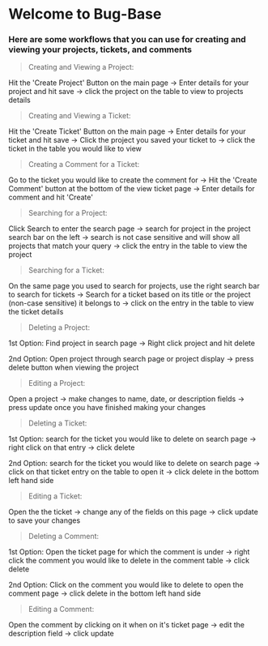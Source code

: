 # Welcome to Bug-Base

### Here are some workflows that you can use for creating and viewing your projects, tickets, and comments

> Creating and Viewing a Project:

Hit the 'Create Project' Button on the main page -> Enter details for your project and hit save -> click the project on the table to view to projects details

> Creating and Viewing a Ticket:

Hit the 'Create Ticket' Button on the main page -> Enter details for your ticket and hit save -> Click the project you saved your ticket to -> click the ticket in the table you would like to view

> Creating a Comment for a Ticket:

Go to the ticket you would like to create the comment for -> Hit the 'Create Comment' button at the bottom of the view ticket page -> Enter details for comment and hit 'Create'

> Searching for a Project:

Click Search to enter the search page -> search for project in the project search bar on the left -> search is not case sensitive and will show all projects that match your query -> click the entry in the table to view the project

> Searching for a Ticket:

On the same page you used to search for projects, use the right search bar to search for tickets -> Search for a ticket based on its title or the project (non-case sensitive) it belongs to -> click on the entry in the table to view the ticket details

> Deleting a Project:

1st Option: Find project in search page -> Right click project and hit delete

2nd Option: Open project through search page or project display -> press delete button when viewing the project

> Editing a Project:

Open a project -> make changes to name, date, or description fields -> press update once you have finished making your changes

> Deleting a Ticket:

1st Option: search for the ticket you would like to delete on search page -> right click on that entry -> click delete

2nd Option: search for the ticket you would like to delete on search page -> click on that ticket entry on the table to open it -> click delete in the bottom left hand side

> Editing a Ticket:

Open the the ticket -> change any of the fields on this page -> click update to save your changes

> Deleting a Comment:

1st Option: Open the ticket page for which the comment is under -> right click the comment you would like to delete in the comment table -> click delete

2nd Option: Click on the comment you would like to delete to open the comment page -> click delete in the bottom left hand side

> Editing a Comment:

Open the comment by clicking on it when on it's ticket page -> edit the description field -> click update

